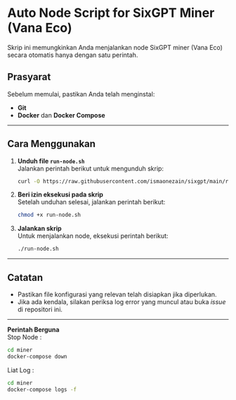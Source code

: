 # Auto Node Script for SixGPT Miner (Vana Eco)

Skrip ini memungkinkan Anda menjalankan node SixGPT miner (Vana Eco) secara otomatis hanya dengan satu perintah.

## **Prasyarat**
Sebelum memulai, pastikan Anda telah menginstal:
- **Git**  
- **Docker** dan **Docker Compose**

---

## **Cara Menggunakan**

1. **Unduh file `run-node.sh`**  
   Jalankan perintah berikut untuk mengunduh skrip:
   ```bash
   curl -O https://raw.githubusercontent.com/ismaonezain/sixgpt/main/run-node.sh
   ```

2. **Beri izin eksekusi pada skrip**  
   Setelah unduhan selesai, jalankan perintah berikut:
   ```bash
   chmod +x run-node.sh
   ```

3. **Jalankan skrip**  
   Untuk menjalankan node, eksekusi perintah berikut:
   ```bash
   ./run-node.sh
   ```

---

## **Catatan**
- Pastikan file konfigurasi yang relevan telah disiapkan jika diperlukan.
- Jika ada kendala, silakan periksa log error yang muncul atau buka *issue* di repositori ini.

---
**Perintah Berguna**  
   Stop Node :
   ```bash
   cd miner
   docker-compose down
   ```
   Liat Log :
   ```bash
   cd miner
   docker-compose logs -f
   ```
